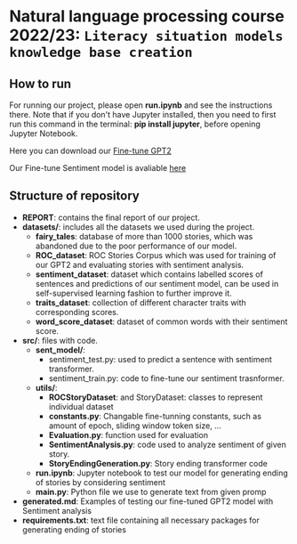 # Natural language processing course 2022/23: `Literacy situation models knowledge base creation`

## How to run
For running our project, please open **run.ipynb** and see the instructions there. Note that if you don't have Jupyter installed, then you need to first run this command in the terminal: **pip install jupyter**, before opening Jupyter Notebook.

Here you can download our [Fine-tune GPT2](https://unilj-my.sharepoint.com/:f:/g/personal/lb4684_student_uni-lj_si/Er6Mr6tCjLBLvyNwu0h3PF4BU992FwGcOfERVh2uEhx9aA?e=KCT1lg)

Our Fine-tune Sentiment model is avaliable [here](https://drive.google.com/file/d/1AJUJJIqDjHqGwzm1zOueAJIE631bACat/view?usp=sharing)


## Structure of repository
- **REPORT**: contains the final report of our project.
- **datasets/**: includes all the datasets we used during the project.
    * **fairy_tales**: database of more than 1000 stories, which was abandoned due to the poor performance of our model.
    *  **ROC_dataset**: ROC Stories Corpus which was used for training of our GPT2 and evaluating stories with sentiment analysis.
    * **sentiment_dataset**: dataset which contains labelled scores of sentences and predictions of our sentiment model, can be used in self-supervised learning fashion to further improve it.
    * **traits_dataset**: collection of different character traits with corresponding scores.
    * **word_score_dataset**: dataset of common words with their sentiment score.
- **src/**: files with code.
    * **sent_model/**:
        * sentiment_test.py: used to predict a sentence with sentiment transformer.
        * sentiment_train.py: code to fine-tune our sentiment trasnformer.
    * **utils/**:
        * **ROCStoryDataset**: and StoryDataset: classes to represent individual dataset
        * **constants.py**: Changable fine-tunning constants, such as amount of epoch, sliding window token size, ...
        * **Evaluation.py**: function used for evaluation
        * **SentimentAnalysis.py**: code used to analyze sentiment of given story.
        * **StoryEndingGeneration.py**: Story ending transformer code  
    * **run.ipynb**: Jupyter notebook to test our model for generating ending of stories by considering sentiment  
    * **main.py**: Python file we use to generate text from given promp
- **generated.md**: Examples of testing our fine-tuned GPT2 model with Sentiment analysis
- **requirements.txt**: text file containing all necessary packages for generating ending of stories
